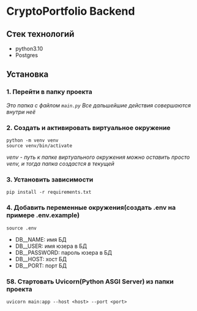 # CryptoPortfolio Backend

## Стек технологий
- python3.10
- Postgres

## Установка

### 1. Перейти в папку проекта
*Это папка с файлом `main.py`
Все дальшейшие действия совершаются внутри неё*

### 2. Создать и активировать виртуальное окружение
```
python -m venv venv
source venv/bin/activate
```
*venv - путь к папке виртуального окружения
можно оставить просто venv, и тогда папка создастся в текущей*

### 3. Установить зависимости
```
pip install -r requirements.txt
```

### 4. Добавить переменные окружения(создать .env на примере .env.example)
```
source .env
```
* DB__NAME: имя БД
* DB__USER: имя юзера в БД
* DB__PASSWORD: пароль юзера в БД
* DB__HOST: хост БД
* DB__PORT: порт БД

### 58. Стартовать Uvicorn(Python ASGI Server) из папки проекта
```
uvicorn main:app --host <host> --port <port>
```
